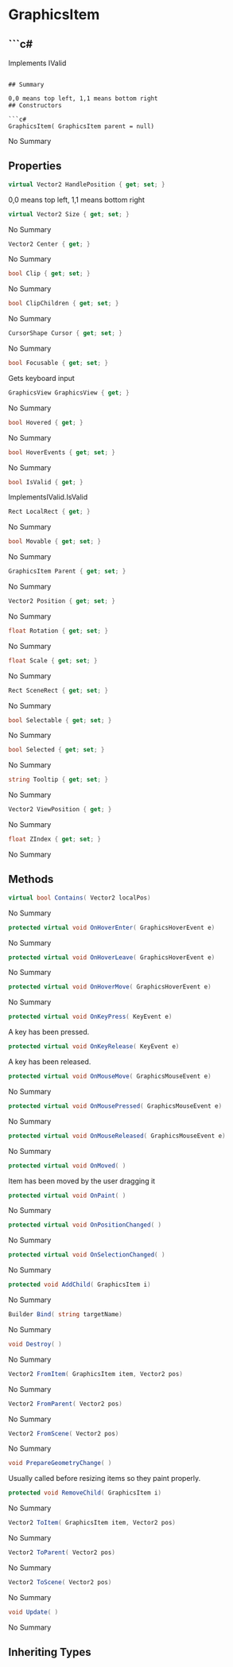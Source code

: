# GraphicsItem

## ```c#
Implements IValid
```

## Summary

0,0 means top left, 1,1 means bottom right
## Constructors

```c#
GraphicsItem( GraphicsItem parent = null) 
```
No Summary
## Properties

```c#
virtual Vector2 HandlePosition { get; set; } 
```
0,0 means top left, 1,1 means bottom right
```c#
virtual Vector2 Size { get; set; } 
```
No Summary
```c#
Vector2 Center { get; } 
```
No Summary
```c#
bool Clip { get; set; } 
```
No Summary
```c#
bool ClipChildren { get; set; } 
```
No Summary
```c#
CursorShape Cursor { get; set; } 
```
No Summary
```c#
bool Focusable { get; set; } 
```
Gets keyboard input
```c#
GraphicsView GraphicsView { get; } 
```
No Summary
```c#
bool Hovered { get; } 
```
No Summary
```c#
bool HoverEvents { get; set; } 
```
No Summary
```c#
bool IsValid { get; } 
```
ImplementsIValid.IsValid
```c#
Rect LocalRect { get; } 
```
No Summary
```c#
bool Movable { get; set; } 
```
No Summary
```c#
GraphicsItem Parent { get; set; } 
```
No Summary
```c#
Vector2 Position { get; set; } 
```
No Summary
```c#
float Rotation { get; set; } 
```
No Summary
```c#
float Scale { get; set; } 
```
No Summary
```c#
Rect SceneRect { get; set; } 
```
No Summary
```c#
bool Selectable { get; set; } 
```
No Summary
```c#
bool Selected { get; set; } 
```
No Summary
```c#
string Tooltip { get; set; } 
```
No Summary
```c#
Vector2 ViewPosition { get; } 
```
No Summary
```c#
float ZIndex { get; set; } 
```
No Summary
## Methods

```c#
virtual bool Contains( Vector2 localPos) 
```
No Summary
```c#
protected virtual void OnHoverEnter( GraphicsHoverEvent e) 
```
No Summary
```c#
protected virtual void OnHoverLeave( GraphicsHoverEvent e) 
```
No Summary
```c#
protected virtual void OnHoverMove( GraphicsHoverEvent e) 
```
No Summary
```c#
protected virtual void OnKeyPress( KeyEvent e) 
```
A key has been pressed.
```c#
protected virtual void OnKeyRelease( KeyEvent e) 
```
A key has been released.
```c#
protected virtual void OnMouseMove( GraphicsMouseEvent e) 
```
No Summary
```c#
protected virtual void OnMousePressed( GraphicsMouseEvent e) 
```
No Summary
```c#
protected virtual void OnMouseReleased( GraphicsMouseEvent e) 
```
No Summary
```c#
protected virtual void OnMoved( ) 
```
Item has been moved by the user dragging it
```c#
protected virtual void OnPaint( ) 
```
No Summary
```c#
protected virtual void OnPositionChanged( ) 
```
No Summary
```c#
protected virtual void OnSelectionChanged( ) 
```
No Summary
```c#
protected void AddChild( GraphicsItem i) 
```
No Summary
```c#
Builder Bind( string targetName) 
```
No Summary
```c#
void Destroy( ) 
```
No Summary
```c#
Vector2 FromItem( GraphicsItem item, Vector2 pos) 
```
No Summary
```c#
Vector2 FromParent( Vector2 pos) 
```
No Summary
```c#
Vector2 FromScene( Vector2 pos) 
```
No Summary
```c#
void PrepareGeometryChange( ) 
```
Usually called before resizing items so they paint properly.
```c#
protected void RemoveChild( GraphicsItem i) 
```
No Summary
```c#
Vector2 ToItem( GraphicsItem item, Vector2 pos) 
```
No Summary
```c#
Vector2 ToParent( Vector2 pos) 
```
No Summary
```c#
Vector2 ToScene( Vector2 pos) 
```
No Summary
```c#
void Update( ) 
```
No Summary
## Inheriting Types

